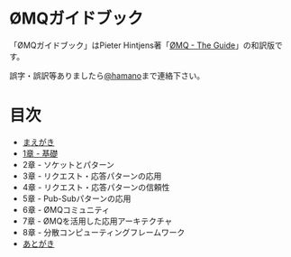 ØMQガイドブック
================

「ØMQガイドブック」はPieter Hintjens著「[ØMQ - The Guide](http://zguide.zeromq.org/)」の和訳版です。

誤字・誤訳等ありましたら[@hamano](https://twitter.com/hamano)まで連絡下さい。

# 目次
* [まえがき](preface.md)
* [1章 - 基礎](chapter1.md)
* 2章 - ソケットとパターン
* 3章 - リクエスト・応答パターンの応用
* 4章 - リクエスト・応答パターンの信頼性
* 5章 - Pub-Subパターンの応用
* 6章 - ØMQコミュニティ
* 7章 - ØMQを活用した応用アーキテクチャ
* 8章 - 分散コンピューティングフレームワーク
* [あとがき](postface.md)
